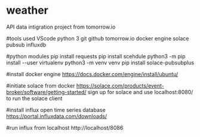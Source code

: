
# weather 
API data intigration project from tomorrow.io

#tools used
VScode
python 3
git
github
tomorrow.io
docker engine
solace pubsub 
influxdb

#python modules
pip install requests
pip install scehdule
python3 -m pip install --user virtualenv
python3 -m venv venv
pip install solace-pubsubplus

#install docker engine
https://docs.docker.com/engine/install/ubuntu/

#initiate solace from docker
https://solace.com/products/event-broker/software/getting-started/
sign up for solace and use localhost:8080/ to run the solace client

#install influx open time series database
https://portal.influxdata.com/downloads/

#run influx from localhost
http://localhost/8086






